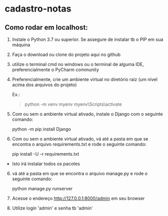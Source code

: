 # cadastro-notas

## Como rodar em localhost:

1. Instale o Python 3.7 ou superior. Se assegure de instalar tb o PIP em sua máquina

2. Faça o download ou clone do projeto aqui no github

3. utilize o terminal cmd no windows ou o terminal de alguma IDE, preferencialmente o PyCharm community 

4. Preferencialmente, crie um ambiente virtual no diretório raiz (um nível acima dos arquivos do projeto)
   
   Ex.: 
      > python -m venv myenv
      > myenv\Scripts\activate

5. Com ou sem o ambiente virtual ativado, instale o Django com o seguinte comando: 

   python -m pip install Django
   

5. Com ou sem o ambiente virtual ativado, vá até a pasta em que se encontra o arquivo requirements.txt e rode o seguinte comando:
  
   pip install -U -r requirements.txt
  
  * Isto irá instalar todos os pacotes
  
  
6. vá até a pasta em que se encontra o arquivo manage.py e rode o seguinte comando:

   python manage.py runserver
   
   
7. Acesse o endereço http://127.0.0.1:8000/admin em seu browser

8. Utilize login 'admin' e senha tb 'admin'


 


